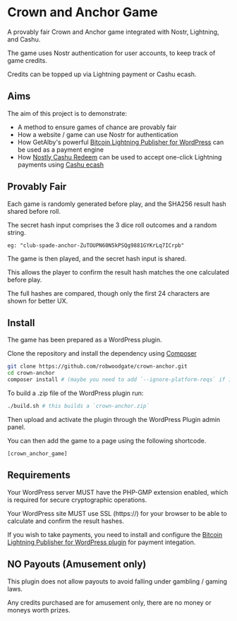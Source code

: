 # Crown and Anchor Game

A provably fair Crown and Anchor game integrated with Nostr, Lightning, and Cashu.

The game uses Nostr authentication for user accounts, to keep track of game credits.

Credits can be topped up via Lightning payment or Cashu ecash.


## Aims

The aim of this project is to demonstrate:

-   A method to ensure games of chance are provably fair
-   How a website / game can use Nostr for authentication
-   How GetAlby's powerful [Bitcoin Lightning Publisher for WordPress](https://github.com/getAlby/lightning-publisher-wordpress/) can be used as a payment engine
-   How [Nostly Cashu Redeem](https://www.nostrly.com/cashu-redeem/) can be used to accept one-click Lightning payments using [Cashu ecash](https://cashu.space)


## Provably Fair

Each game is randomly generated before play, and the SHA256 result hash shared before roll.

The secret hash input comprises the 3 dice roll outcomes and a random string.

```
eg: "club-spade-anchor-ZuTOUPN60N5kPSQg9881GYKrLq7ICrpb"
```

The game is then played, and the secret hash input is shared.

This allows the player to confirm the result hash matches the one calculated before play.

The full hashes are compared, though only the first 24 characters are shown for better UX.


## Install

The game has been prepared as a WordPress plugin.

Clone the repository and install the dependency using [Composer](https://getcomposer.org/)

```bash
git clone https://github.com/robwoodgate/crown-anchor.git
cd crown-anchor
composer install # (maybe you need to add `--ignore-platform-reqs` if it asks you to update PHP)
```

To build a .zip file of the WordPress plugin run:

```bash
./build.sh # this builds a `crown-anchor.zip`
```

Then upload and activate the plugin through the WordPress Plugin admin panel.

You can then add the game to a page using the following shortcode.

```
[crown_anchor_game]
```


## Requirements

Your WordPress server MUST have the PHP-GMP extension enabled, which is required for secure cryptographic operations.

Your WordPress site MUST use SSL (https://) for your browser to be able to calculate and confirm the result hashes.

If you wish to take payments, you need to install and configure the [Bitcoin Lightning Publisher for WordPress plugin](https://github.com/getAlby/lightning-publisher-wordpress/) for payment integation.


## NO Payouts (Amusement only)

This plugin does not allow payouts to avoid falling under gambling / gaming laws.

Any credits purchased are for amusement only, there are no money or moneys worth prizes.

